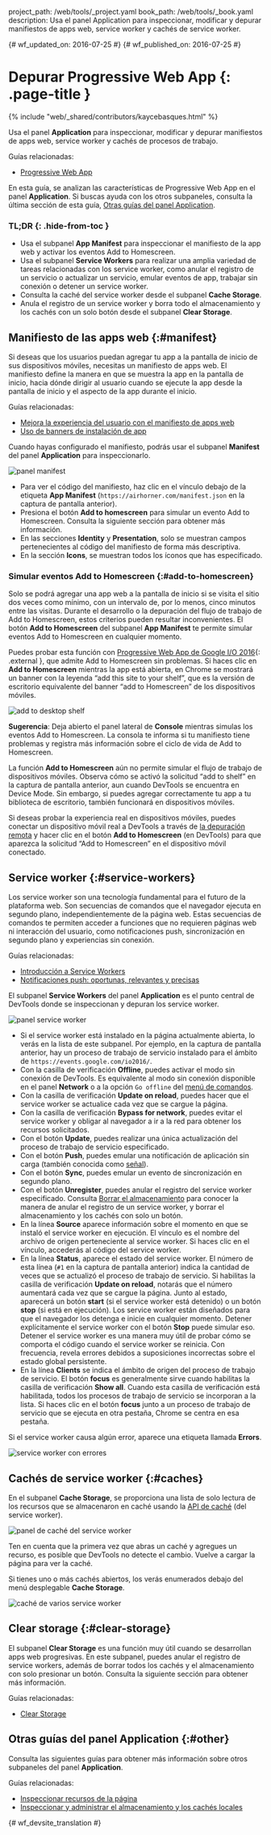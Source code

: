 project_path: /web/tools/_project.yaml
book_path: /web/tools/_book.yaml
description: Usa el panel Application para inspeccionar, modificar y depurar manifiestos de apps web, service worker y cachés de service worker.

{# wf_updated_on: 2016-07-25 #}
{# wf_published_on: 2016-07-25 #}

# Depurar Progressive Web App {: .page-title }

{% include "web/_shared/contributors/kaycebasques.html" %}

Usa el panel <strong>Application</strong> para inspeccionar, modificar
y depurar manifiestos de apps web, service worker y cachés de procesos de trabajo.

Guías relacionadas: 

* [Progressive Web App](/web/progressive-web-apps)

En esta guía, se analizan las características de Progressive Web App en el panel
**Application**. Si buscas ayuda con los otros subpaneles, consulta
la última sección de esta guía, [Otras guías del panel
Application](#other).


### TL;DR {: .hide-from-toc }
- Usa el subpanel <strong>App Manifest</strong> para inspeccionar el manifiesto de la app web y activar los eventos Add to Homescreen.
- Usa el subpanel <strong>Service Workers</strong> para realizar una amplia variedad de tareas relacionadas con los service worker, como anular el registro de un servicio o actualizar un servicio, emular eventos de app, trabajar sin conexión o detener un service worker.
- Consulta la caché del service worker desde el subpanel <strong>Cache Storage</strong>.
- Anula el registro de un service worker y borra todo el almacenamiento y los cachés con un solo botón desde el subpanel <strong>Clear Storage</strong>.


## Manifiesto de las apps web {:#manifest}

Si deseas que los usuarios puedan agregar tu app a la pantalla de inicio de sus dispositivos móviles,
necesitas un manifiesto de apps web. El manifiesto define la manera en que se muestra la app en la
pantalla de inicio, hacia dónde dirigir al usuario cuando se ejecute la app desde la pantalla de inicio y el
aspecto de la app durante el inicio.

Guías relacionadas:

* [Mejora la experiencia del usuario con el manifiesto de apps
  web](/web/fundamentals/engage-and-retain/web-app-manifest)
* [Uso de banners de instalación
  de app](/web/fundamentals/engage-and-retain/app-install-banners)

Cuando hayas configurado el manifiesto, podrás usar el subpanel **Manifest** del panel
**Application** para inspeccionarlo.

![panel manifest][manifest]

* Para ver el código del manifiesto, haz clic en el vínculo debajo de la etiqueta **App Manifest**
 (`https://airhorner.com/manifest.json` en la captura de pantalla anterior).
* Presiona el botón **Add to homescreen** para simular un evento Add to
  Homescreen. Consulta la siguiente sección para obtener más información.
* En las secciones **Identity** y **Presentation**, solo se muestran campos pertenecientes al
  código del manifiesto de forma más descriptiva.
* En la sección **Icons**, se muestran todos los íconos que has especificado.

[manifest]: images/manifest.png

### Simular eventos Add to Homescreen {:#add-to-homescreen}

Solo se podrá agregar una app web a la pantalla de inicio si se visita el sitio dos veces
como mínimo, con un intervalo de, por lo menos, cinco minutos entre las visitas. Durante el desarrollo o
la depuración del flujo de trabajo de Add to Homescreen, estos criterios pueden resultar inconvenientes.
El botón **Add to Homescreen** del subpanel **App Manifest** te permite
simular eventos Add to Homescreen en cualquier momento.

Puedes probar esta función con [Progressive Web App de Google I/O
2016](https://events.google.com/io2016/){: .external }, que admite Add to Homescreen sin
problemas. Si haces clic en **Add to Homescreen** mientras la app está abierta, en Chrome
se mostrará un banner con la leyenda “add this site to your shelf”, que es la versión de
escritorio equivalente del banner “add to Homescreen” de los dispositivos móviles.

![add to desktop shelf][shelf]

**Sugerencia**: Deja abierto el panel lateral de **Console** mientras simulas los eventos
Add to Homescreen. La consola te informa si tu manifiesto tiene problemas y registra más
información sobre el ciclo de vida de Add to Homescreen.

La función **Add to Homescreen** aún no permite simular el flujo de trabajo de dispositivos
móviles. Observa cómo se activó la solicitud “add to shelf” en la
captura de pantalla anterior, aun cuando DevTools se encuentra en Device Mode. Sin embargo, si puedes agregar
correctamente tu app a tu biblioteca de escritorio, también funcionará en dispositivos
móviles.

Si deseas probar la experiencia real en dispositivos móviles, puedes
conectar un dispositivo móvil real a DevTools a través de [la depuración remota][remote
debugging] y hacer clic en el botón **Add to Homescreen** (en DevTools)
para que aparezca la solicitud “Add to Homescreen” en el dispositivo móvil conectado.

[shelf]: images/io.png
[remote debugging]: /web/tools/chrome-devtools/debug/remote-debugging/remote-debugging

## Service worker {:#service-workers}

Los service worker son una tecnología fundamental para el futuro de la plataforma web. Son
secuencias de comandos que el navegador ejecuta en segundo plano, independientemente de la página web.
Estas secuencias de comandos te permiten acceder a funciones que no requieren páginas web ni interacción
del usuario, como notificaciones push, sincronización en segundo plano y experiencias sin conexión.

Guías relacionadas:

* [Introducción a Service Workers](/web/fundamentals/primers/service-worker)
* [Notificaciones push: oportunas, relevantes y
  precisas](/web/fundamentals/engage-and-retain/push-notifications)

El subpanel **Service Workers** del panel **Application** es el punto central de
DevTools donde se inspeccionan y depuran los service worker.

![panel service worker][sw]

* Si el service worker está instalado en la página actualmente abierta, lo verás
  en la lista de este subpanel. Por ejemplo, en la captura de pantalla anterior, hay un proceso
  de trabajo de servicio instalado para el ámbito de `https://events.google.com/io2016/`.
* Con la casilla de verificación **Offline**, puedes activar el modo sin conexión de DevTools. Es equivalente
 al modo sin conexión disponible en el panel **Network** o
  a la opción `Go offline` del [menú de comandos][cm].
* Con la casilla de verificación **Update on reload**, puedes hacer que el service worker se
  actualice cada vez que se cargue la página.
* Con la casilla de verificación **Bypass for network**, puedes evitar el service worker y obligar al
  navegador a ir a la red para obtener los recursos solicitados.
* Con el botón **Update**, puedes realizar una única actualización del proceso
  de trabajo de servicio especificado.
* Con el botón **Push**, puedes emular una notificación de aplicación sin carga (también conocida
  como [señal][tickle]).
* Con el botón **Sync**, puedes emular un evento de sincronización en segundo plano.
* Con el botón **Unregister**, puedes anular el registro del service worker especificado. Consulta
  [Borrar el almacenamiento](#clear-storage) para conocer la manera de anular el registro de un service worker, y
  borrar el almacenamiento y los cachés con solo un botón.
* En la línea **Source** aparece información sobre el momento en que se instaló el service worker en
 ejecución. El vínculo es el nombre del archivo de origen perteneciente al service worker. Si haces clic
  en el vínculo, accederás al código del service worker.
* En la línea **Status**, aparece el estado del service worker. El número de
  esta línea (`#1` en la captura de pantalla anterior) indica la cantidad de veces que se actualizó el proceso
  de trabajo de servicio. Si habilitas la casilla de verificación **Update on reload**,
  notarás que el número aumentará cada vez que se cargue la página. Junto al
 estado, aparecerá un botón **start** (si el service worker está detenido) o un
  botón **stop** (si está en ejecución). Los service worker están
  diseñados para que el navegador los detenga e inicie en cualquier momento. Detener
  explícitamente el service worker con el botón **Stop** puede simular eso.
  Detener el service worker es una manera muy útil de probar cómo se comporta
  el código cuando el service worker se reinicia. Con frecuencia,
  revela errores debidos a suposiciones incorrectas sobre el estado global persistente.
* En la línea **Clients** se indica el ámbito de origen del proceso de trabajo de
  servicio. El botón **focus** es generalmente sirve cuando habilitas la casilla de
  verificación **Show all**. Cuando esta casilla de verificación está habilitada, todos los procesos
  de trabajo de servicio se incorporan a la lista. Si haces clic en el botón **focus** junto a un proceso
  de trabajo de servicio que se ejecuta en otra pestaña, Chrome se centra en esa pestaña.

Si el service worker causa algún error, aparece una etiqueta llamada **Errors**.


![service worker con errores][errors]

[sw]: images/sw.png
[cm]: /web/tools/chrome-devtools/settings#command-menu
[tickle]: /web/fundamentals/engage-and-retain/push-notifications/sending-messages#ways-to-send
[errors]: images/sw-error.png

## Cachés de service worker {:#caches}

En el subpanel **Cache Storage**, se proporciona una lista de solo lectura de los recursos que se almacenaron
en caché usando la [API de caché][sw-cache] (del service worker).

![panel de caché del service worker][sw-cache-pane]

Ten en cuenta que la primera vez que abras un caché y agregues un recurso, es posible que DevTools
no detecte el cambio. Vuelve a cargar la página para ver la caché.

Si tienes uno o más cachés abiertos, los verás enumerados debajo del menú desplegable
**Cache Storage**.

![caché de varios service worker][multiple-caches]

[sw-cache]: https://developer.mozilla.org/en-US/docs/Web/API/Cache
[sw-cache-pane]: images/sw-cache.png
[multiple-caches]: images/multiple-caches.png

## Clear storage {:#clear-storage}

El subpanel **Clear Storage** es una función muy útil cuando
se desarrollan apps web progresivas. En este subpanel, puedes anular el registro de service workers,
además de borrar todos los cachés y el almacenamiento con solo presionar un botón. Consulta la siguiente sección
para obtener más información.

Guías relacionadas:

* [Clear
  Storage](/web/tools/chrome-devtools/iterate/manage-data/local-storage#clear-storage)

## Otras guías del panel Application {:#other}

Consulta las siguientes guías para obtener más información sobre otros subpaneles del panel
**Application**.

Guías relacionadas:

* [Inspeccionar recursos de la página](/web/tools/chrome-devtools/iterate/manage-data/page-resources)
* [Inspeccionar y administrar el almacenamiento y los cachés
  locales](/web/tools/chrome-devtools/iterate/manage-data/local-storage)


{# wf_devsite_translation #}
